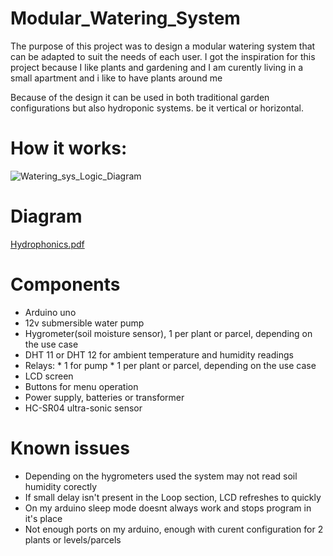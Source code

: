 #                                     Modular_Watering_System

The purpose of this project was to design a modular watering system that can be adapted to suit the needs of each user.
I got the inspiration for this project because I like plants and gardening and I am curently living in a small apartment and i like to have plants around me

Because of the design it can be used in both traditional garden configurations but also hydroponic systems. be it vertical or horizontal.

#  How it works: 

![Watering_sys_Logic_Diagram](https://github.com/user-attachments/assets/a4ee5ebb-5f17-4780-8c1c-0948d087130f)

# Diagram

[Hydrophonics.pdf](https://github.com/user-attachments/files/19392879/Hydrophonics.pdf)

#  Components

- Arduino uno
- 12v submersible water pump
- Hygrometer(soil moisture sensor), 1 per plant or parcel, depending on the use case
- DHT 11 or DHT 12 for ambient temperature and humidity readings
- Relays:
          * 1 for pump
          * 1 per plant or parcel, depending on the use case
- LCD screen
- Buttons for menu operation
- Power supply, batteries or transformer
- HC-SR04 ultra-sonic sensor

#  Known issues

- Depending on the hygrometers used the system may not read soil humidity corectly
- If small delay isn't present in the Loop section, LCD refreshes to quickly
- On my arduino sleep mode doesnt always work and stops program in it's place
- Not enough ports on my arduino, enough with curent configuration for 2 plants or levels/parcels
